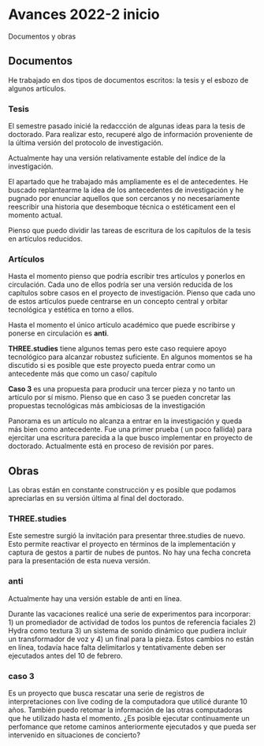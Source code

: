 
# Avances 2022-2 inicio

Documentos y obras

## Documentos

He trabajado en dos tipos de documentos escritos: la tesis y el esbozo de algunos artículos. 

### Tesis

El semestre pasado inicié la redaccción de algunas ideas para la tesis de doctorado. Para realizar esto, recuperé algo de información proveniente de la última versión del protocolo de investigación.

Actualmente hay una versión relativamente estable del índice de la investigación.

El apartado que he trabajado más ampliamente es el de antecedentes. He buscado replantearme la idea de los antecedentes de investigación y he pugnado por enunciar aquellos que son cercanos y no necesariamente reescribir una historia que desemboque técnica o estéticament een el momento actual. 

Pienso que puedo dividir las tareas de escritura de los capítulos de la tesis en artículos reducidos. 

### Artículos

Hasta el momento pienso que podría escribir tres artículos y ponerlos en circulación. Cada uno de ellos podría ser una versión reducida de los capítulos sobre casos en el proyecto de investigación. Pienso que cada uno de estos artículos puede centrarse en un concepto central y orbitar tecnológica y estética en torno a ellos.	

Hasta el momento el único artículo académico que puede escribirse y ponerse en circulación es **anti**.

**THREE.studies** tiene algunos temas pero este caso requiere apoyo tecnológico para alcanzar robustez suficiente. En algunos momentos se ha discutido si es posible que este proyecto pueda entrar como un antecedente más que como un caso/ capítulo

**Caso 3** es una propuesta para producir una tercer pieza y no tanto un artículo por sí mismo. Pienso que en caso 3 se pueden concretar las propuestas tecnológicas más ambiciosas de la investigación 

Panorama es un artículo no alcanza a entrar en la investigación y queda más bien como antecedente. Fue una primer prueba ( un poco fallida) para ejercitar una escritura parecida a la que busco implementar en proyecto de doctorado. Actualmente está en proceso de revisión por pares. 

## Obras

Las obras están en constante construcción y es posible que podamos apreciarlas en su versión última al final del doctorado.

### THREE.studies

Este semestre surgió la invitación para presentar three.studies de nuevo. Esto permite reactivar el proyecto en términos de la implementación y captura de gestos a partir de nubes de puntos. No hay una fecha concreta para la presentación de esta nueva versión. 

### anti

Actualmente hay una versión estable de anti en línea.

Durante las vacaciones realicé una serie de experimentos para incorporar: 1) un promediador de actividad de todos los puntos de referencia faciales 2) Hydra como textura 3) un sistema de sonido dinámico que pudiera incluir un transformador de voz y 4) un final para la pieza. Estos cambios no están en línea, todavía hace falta delimitarlos y tentativamente deben ser ejecutados antes del 10 de febrero. 

### caso 3

Es un proyecto que busca rescatar una serie de registros de interpretaciones con live coding de la computadora que utilicé durante 10 años. También puedo retomar la información de las otras computadoras que he utilizado hasta el momento. ¿Es posible ejecutar continuamente un perfomance que retome caminos anteriormente ejecutados y que pueda ser intervenido en situaciones de concierto? 